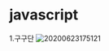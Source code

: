 # javascript
1.구구단 
![20200623175121](https://user-images.githubusercontent.com/62014934/85382750-3bac3300-b57a-11ea-85f3-90ad1f00b837.png)
